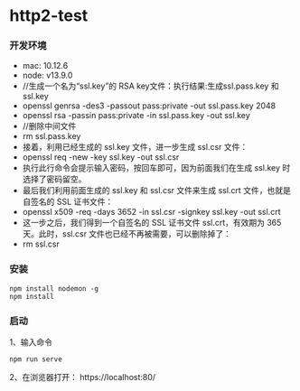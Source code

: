 # http2-test


### 开发环境

 - mac: 10.12.6
 - node: v13.9.0
 - //生成一个名为“ssl.key”的 RSA key文件：执行结果:生成ssl.pass.key 和 ssl.key
 - openssl genrsa -des3 -passout pass:private -out ssl.pass.key 2048
 - openssl rsa -passin pass:private -in ssl.pass.key -out ssl.key
 - //删除中间文件
 - rm ssl.pass.key
 - 接着，利用已经生成的 ssl.key 文件，进一步生成 ssl.csr 文件：
 - openssl req -new -key ssl.key -out ssl.csr
 - 执行此行命令会提示输入密码，按回车即可，因为前面我们在生成 ssl.key 时选择了密码留空。
 - 最后我们利用前面生成的 ssl.key 和 ssl.csr 文件来生成 ssl.crt 文件，也就是自签名的 SSL 证书文件：
 - openssl x509 -req -days 3652 -in ssl.csr -signkey ssl.key -out ssl.crt
 - 这一步之后，我们得到一个自签名的 SSL 证书文件 ssl.crt，有效期为 365 天。此时，ssl.csr 文件也已经不再被需要，可以删除掉了：
 - rm ssl.csr
 
 ### 安装
 
 ```npm
npm install nodemon -g
npm install
```

### 启动

1、输入命令
```npm
npm run serve
```

2、在浏览器打开： https://localhost:80/